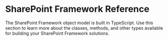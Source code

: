 # SharePoint Framework Reference

The SharePoint Framework object model is built in TypeScript. Use this section to learn more about the classes, methods, and other types available for building your SharePoint Framework solutions.
